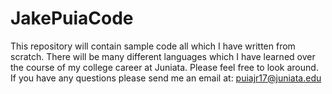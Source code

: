 # JakePuiaCode
 This repository will contain sample code all which I have written from scratch. There will be many different languages which I have learned over the course of my college career at Juniata. Please feel free to look around. If you have any questions please send me an email at: puiajr17@juniata.edu
